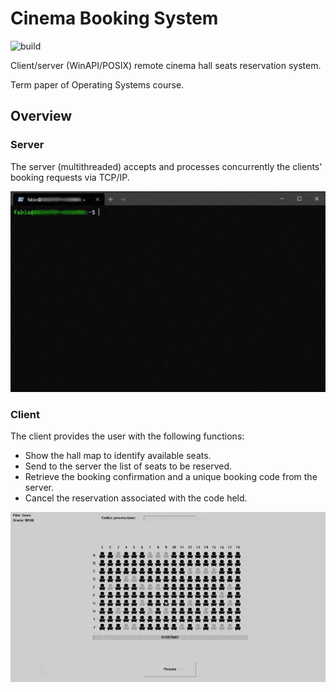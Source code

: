 # Cinema Booking System

![build](https://github.com/Sph00b/reservation-cinema-hall/workflows/build/badge.svg)

Client/server (WinAPI/POSIX) remote cinema hall seats reservation system.

Term paper of Operating Systems course.

## Overview

### Server

The server (multithreaded) accepts and processes concurrently the clients'
booking requests via TCP/IP.

![Alt Text](doc/server.gif)

### Client

The client provides the user with the following functions:
- Show the hall map to identify available seats.
- Send to the server the list of seats to be reserved.
- Retrieve the booking confirmation and a unique booking code from the server.
- Cancel the reservation associated with the code held.

![Alt Text](doc/client.gif)

